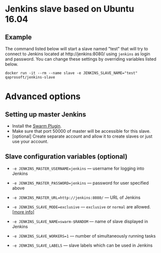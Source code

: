# Jenkins slave based on Ubuntu 16.04
## Example

The command listed below will start a slave named "test" that will try to connect to Jenkins located at http://jenkins:8080/ using `jenkins` as login and password. You can change these settings by overriding variables listed below.

```
docker run -it --rm --name slave -e JENKINS_SLAVE_NAME="test" qaprosoft/jenkins-slave
```

# Advanced options

## Setting up master Jenkins

* Install the [Swarm Plugin](https://wiki.jenkins-ci.org/display/JENKINS/Swarm+Plugin).
* Make sure that port 50000 of master will be accessible for this slave.
* [optional] Create separate account and allow it to create slaves or just use your account.

## Slave configuration variables (optional)

* `-e JENKINS_MASTER_USERNAME=jenkins` — username for logging into Jenkins
* `-e JENKINS_MASTER_PASSWORD=jenkins` — password for user specified above
* `-e JENKINS_MASTER_URL=http://jenkins:8080/` — URL of Jenkins

* `-e JENKINS_SLAVE_MODE=exclusive` — `exclusive` or `normal` are allowed. [[more info]](https://wiki.jenkins-ci.org/display/JENKINS/Swarm+Plugin)
* `-e JENKINS_SLAVE_NAME=swarm-$RANDOM` — name of slave displayed in Jenkins
* `-e JENKINS_SLAVE_WORKERS=1` — number of simultaneously running tasks
* `-e JENKINS_SLAVE_LABELS` — slave labels which can be used in Jenkins
